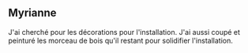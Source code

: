 ## Myrianne 
J'ai cherché pour les décorations pour l'installation. J'ai aussi coupé et peinturé les morceau de bois qu'il restant pour solidifier l'installation.
